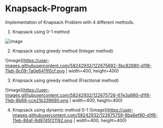 # Knapsack-Program
Implementation of Knapsack Problem with 4 different methods.
1. Knapsack using 0-1 method

![image](https://user-images.githubusercontent.com/58242932/122675669-23f0a480-d1f8-11eb-8a77-427bc628edb8.png)

2. Knapsack using greedy method (Integer method)

![image](https://user-images.githubusercontent.com/58242932/122675692-3bc82880-d1f8-11eb-9c09-7a0e6411f0cf.png | width=400, height=400)

3. Knapsack using greedy method (Fractional method)

![image](https://user-images.githubusercontent.com/58242932/122675726-67e3a980-d1f8-11eb-8b69-cce21b339690.png | width=400, height=400)

4. Knapsack using dynamic method 0-1
![image](https://user-images.githubusercontent.com/58242932/122675759-8ba6ef80-d1f8-11eb-86af-9d9745f21192.png | width=400, height=400)

